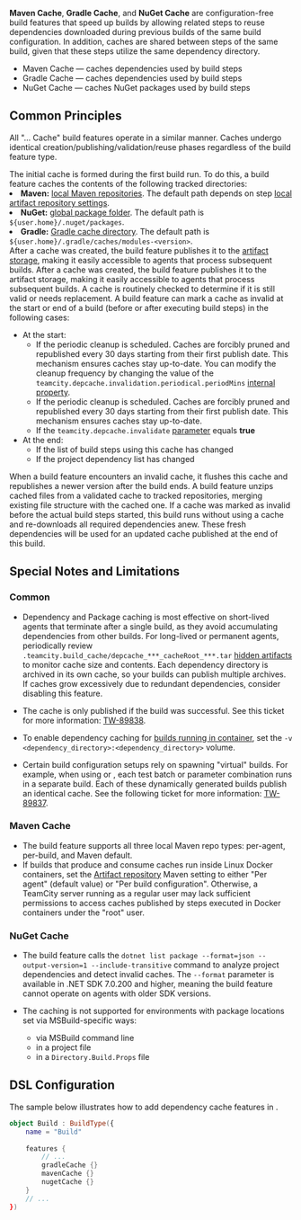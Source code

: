 [//]: # (title: Dependency Caches)


**Maven Cache**, **Gradle Cache**, and **NuGet Cache** are configuration-free build features that speed up builds by allowing related steps to reuse dependencies downloaded during previous builds of the same build configuration. In addition, caches are shared between steps of the same build, given that these steps utilize the same dependency directory.

* Maven Cache — caches dependencies used by [](maven.md) build steps
* Gradle Cache — caches dependencies used by [](gradle.md) build steps
* NuGet Cache — caches NuGet packages used by [](net.md) build steps



## Common Principles

All "... Cache" build features operate in a similar manner. Caches undergo identical creation/publishing/validation/reuse phases regardless of the build feature type.


<deflist type="narrow">
    <def title="Caching">
        The initial cache is formed during the first build run. To do this, a build feature caches the contents of the following tracked directories:
        <list type="bullet">
            <li><b>Maven:</b> <a href="https://maven.apache.org/guides/introduction/introduction-to-repositories.html">local Maven repositories</a>. The default path depends on step <a href="maven.md#Local+Artifact+Repository+Settings">local artifact repository settings</a>.</li>
            <li><b>NuGet:</b> <a href="https://learn.microsoft.com/en-us/nuget/consume-packages/managing-the-global-packages-and-cache-folders">global package folder</a>. The default path is <code>${user.home}/.nuget/packages</code>.</li>
            <li><b>Gradle:</b> <a href="https://docs.gradle.org/current/userguide/dependency_resolution.html#sub:cache_copy">Gradle cache directory</a>. The default path is <code>${user.home}/.gradle/caches/modules-&lt;version&gt;</code>.</li>
        </list>
    </def>
    <def title="Publishing" instance="tc">
        After a cache was created, the build feature publishes it to the <a href="configuring-artifacts-storage.md" instance="tc">artifact storage</a>, making it easily accessible to agents that process subsequent builds.
    </def>
    <def title="Publishing" instance="tcc">
        After a cache was created, the build feature publishes it to the artifact storage, making it easily accessible to agents that process subsequent builds.
    </def>
    <def title="Validation">
        A cache is routinely checked to determine if it is still valid or needs replacement. A build feature can mark a cache as invalid at the start or end of a build (before or after executing build steps) in the following cases:
        <ul>
            <li>At the start:
                <ul>
                    <li instance="tc">If the periodic cleanup is scheduled. Caches are forcibly pruned and republished every 30 days starting from their first publish date. This mechanism ensures caches stay up-to-date. You can modify the cleanup frequency by changing the value of the <code>teamcity.depcache.invalidation.periodical.periodMins</code> <a href="server-startup-properties.md#TeamCity+Internal+Properties">internal property</a>.</li>
                    <li instance="tcc">If the periodic cleanup is scheduled. Caches are forcibly pruned and republished every 30 days starting from their first publish date. This mechanism ensures caches stay up-to-date.</li>
                    <li>If the <code>teamcity.depcache.invalidate</code> <a href="configuring-build-parameters.md">parameter</a> equals <b>true</b></li>
                </ul>
            </li>
            <li>At the end:
                <ul>
                    <li>If the list of build steps using this cache has changed</li>
                    <li>If the project dependency list has changed</li>
                </ul>
            </li>
        </ul>
        When a build feature encounters an invalid cache, it flushes this cache and republishes a newer version after the build ends.
    </def>
    <def title="Usage">
        A build feature unzips cached files from a validated cache to tracked repositories, merging existing file structure with the cached one. If a cache was marked as invalid before the actual build steps started, this build runs without using a cache and re-downloads all required dependencies anew. These fresh dependencies will be used for an updated cache published at the end of this build.
    </def>
</deflist>


## Special Notes and Limitations

### Common

* Dependency and Package caching is most effective on short-lived agents that terminate after a single build, as they avoid accumulating dependencies from other builds. For long-lived or permanent agents, periodically review `.teamcity.build_cache/depcache_***_cacheRoot_***.tar` [hidden artifacts](build-artifact.md#Hidden+Artifacts) to monitor cache size and contents. Each dependency directory is archived in its own cache, so your builds can publish multiple archives. If caches grow excessively due to redundant dependencies, consider disabling this feature.

* The cache is only published if the build was successful. See this ticket for more information: [TW-89838](https://youtrack.jetbrains.com/issue/TW-89838/The-dependency-cache-is-not-saved-and-not-published-for-the-failed-builds-with-failed-tests).

* To enable dependency caching for [builds running in container](container-wrapper.md), set the `-v <dependency_directory>:<dependency_directory>` volume.

* Certain build configuration setups rely on spawning "virtual" builds. For example, when using [](parallel-tests.md) or [](matrix-build.md), each test batch or parameter combination runs in a separate build. Each of these dynamically generated builds publish an identical cache. See the following ticket for more information: [TW-89837](https://youtrack.jetbrains.com/issue/TW-89837/The-same-dependency-cache-is-created-multiple-times-in-every-virtual-build).


### Maven Cache

* The build feature supports all three local Maven repo types: per-agent, per-build, and Maven default.
* If builds that produce and consume caches run inside Linux Docker containers, set the [Artifact repository](maven.md#Local+Artifact+Repository+Settings) Maven setting to either "Per agent" (default value) or "Per build configuration". Otherwise, a TeamCity server running as a regular user may lack sufficient permissions to access caches published by steps executed in Docker containers under the "root" user.

### NuGet Cache

* The build feature calls the `dotnet list package --format=json --output-version=1 --include-transitive` command to analyze project dependencies and detect invalid caches. The `--format` parameter is available in .NET SDK 7.0.200 and higher, meaning the build feature cannot operate on agents with older SDK versions.

* The caching is not supported for environments with package locations set via MSBuild-specific ways:

    * via MSBuild command line
    * in a project file
    * in a `Directory.Build.Props` file


## DSL Configuration

The sample below illustrates how to add dependency cache features in [](kotlin-dsl.md).

```Kotlin
object Build : BuildType({
    name = "Build"
    
    features {
        // ...
        gradleCache {}
        mavenCache {}
        nugetCache {}
    }
    // ...
})
```